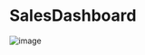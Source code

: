 # SalesDashboard

![image](https://github.com/user-attachments/assets/02c9d90b-204c-4737-9d01-24dddd20ac29)
